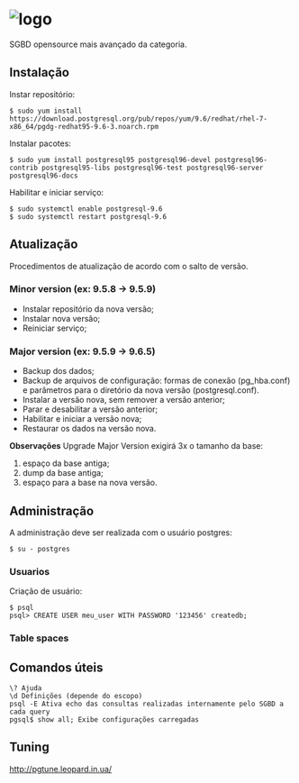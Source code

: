 # ![logo](https://datavirtuality.com/wp-content/uploads/sites/2/2016/07/postgresql-logo-e1472859206311.png)

SGBD opensource mais avançado da categoria.

## Instalação

Instar repositório:
```
$ sudo yum install https://download.postgresql.org/pub/repos/yum/9.6/redhat/rhel-7-x86_64/pgdg-redhat95-9.6-3.noarch.rpm
```

Instalar pacotes:
```
$ sudo yum install postgresql95 postgresql96-devel postgresql96-contrib postgresql95-libs postgresql96-test postgresql96-server postgresql96-docs
```

Habilitar e iniciar serviço:
```
$ sudo systemctl enable postgresql-9.6
$ sudo systemctl restart postgresql-9.6
```

## Atualização

Procedimentos de atualização de acordo com o salto de versão.

### Minor version (ex: 9.5.8 -> 9.5.9)
 * Instalar repositório da nova versão;
 * Instalar nova versão;
 * Reiniciar serviço;
 
### Major version (ex: 9.5.9 -> 9.6.5)
* Backup dos dados;
* Backup de arquivos de configuração: formas de conexão (pg_hba.conf) e parâmetros para o diretório da nova versão (postgresql.conf).
* Instalar a versão nova, sem remover a versão anterior;
* Parar e desabilitar a versão anterior;
* Habilitar e iniciar a versão nova;
* Restaurar os dados na versão nova.

**Observações**
Upgrade Major Version exigirá 3x o tamanho da base:

 1. espaço da base antiga;
 2. dump da base antiga;
 3. espaço para a base na nova versão.

## Administração

A administração deve ser realizada com o usuário postgres:
```
$ su - postgres
```

### Usuarios

Criação de usuário:
```
$ psql
psql> CREATE USER meu_user WITH PASSWORD '123456' createdb;
```

### Table spaces

## Comandos úteis
```
\? Ajuda
\d Definições (depende do escopo)
psql -E Ativa echo das consultas realizadas internamente pelo SGBD a cada query
pgsql$ show all; Exibe configurações carregadas
```

## Tuning

http://pgtune.leopard.in.ua/

